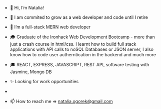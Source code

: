 - 👋 Hi, I’m Natalia!
- 💪 I am commited to grow as a web developer and code until I retire

- 👀 I’m a full-stack MERN web developer
- 🎓 Graduate of the Ironhack Web Development Bootcamp - more than just a crash course in html/css. I learnt how to build full stack
  applications with API calls to noSQL Databases or JSON server, I also know how to code user autherntication in the backend and much more
- 🎓 REACT, EXPRESS, JAVASCRIPT, REST API, software testing with Jasmine, Mongo DB
- ✨ Looking for work opportunities
- 
- 📫 How to reach me => natalia.ogorek@gmail.com

<!---
pikkukurkku/pikkukurkku is a ✨ special ✨ repository because its `README.md` (this file) appears on your GitHub profile.
You can click the Preview link to take a look at your changes.
--->
